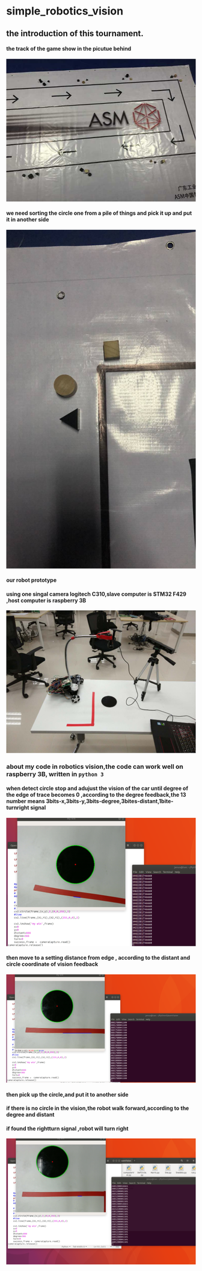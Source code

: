 # simple_robotics_vision
## the introduction of this tournament.
#### the track of the game show in the picutue behind
![](https://github.com/JanusTan/Auto_Sorting_MovingRobotCVModule/blob/master/track1.jpg)
#### we need sorting the circle one from a pile of things and pick it up and put it in another side
![](https://github.com/JanusTan/Auto_Sorting_MovingRobotCVModule/blob/master/sortting.jpg)
#### our robot prototype
#### using one singal camera logitech C310,slave computer is STM32 F429 ,host computer is raspberry 3B
![](https://github.com/JanusTan/Auto_Sorting_MovingRobotCVModule/blob/master/robotprototype.jpg)
### about my code in robotics vision,the code can work well on raspberry 3B, written in `python 3`
#### when detect circle stop and adujust the vision of the car until degree of the edge of trace becomes 0 ,according to the degree feedback,the 13 number means 3bits-x,3bits-y,3bits-degree,3bites-distant,1bite-turnright signal
![](https://github.com/JanusTan/Auto_Sorting_MovingRobotCVModule/blob/master/result2.png)
#### then move to a setting distance from edge , according to the distant and circle coordinate of vision feedback
![](https://github.com/JanusTan/Auto_Sorting_MovingRobotCVModule/blob/master/result1.png)
#### then pick up the circle,and put it to another side
#### if there is no circle in the vision,the robot walk forward,according to the degree and distant
#### if found the rightturn signal ,robot will turn right
![](https://github.com/JanusTan/Auto_Sorting_MovingRobotCVModule/blob/master/result0.png)
